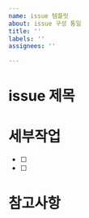 ```yaml
---
name: issue 템플릿
about: issue 구성 통일
title: ''
labels: ''
assignees: ''

---
```


# issue 제목
>

# 세부작업
-[ ]
-[ ]

# 참고사항
